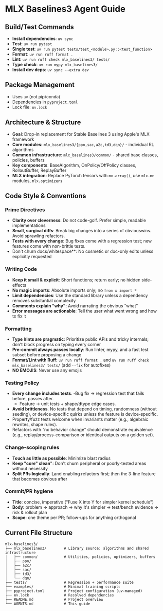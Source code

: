 # MLX Baselines3 Agent Guide

## Build/Test Commands
- **Install dependencies**: `uv sync`
- **Test**: `uv run pytest`
- **Single test**: `uv run pytest tests/test_<module>.py::<test_function>`
- **Format**: `uv run ruff format .`
- **Lint**: `uv run ruff check mlx_baselines3/ tests/`
- **Type check**: `uv run mypy mlx_baselines3/`
- **Install dev deps**: `uv sync --extra dev`

## Package Management
- Uses `uv` (not pip/conda)
- Dependencies in `pyproject.toml`
- Lock file: `uv.lock`

## Architecture & Structure
- **Goal**: Drop-in replacement for Stable Baselines 3 using Apple's MLX framework
- **Core modules**: `mlx_baselines3/{ppo,sac,a2c,td3,dqn}/` - individual RL algorithms
- **Common infrastructure**: `mlx_baselines3/common/` - shared base classes, policies, buffers
- **Key components**: BaseAlgorithm, OnPolicy/OffPolicy classes, RolloutBuffer, ReplayBuffer
- **MLX integration**: Replace PyTorch tensors with `mx.array()`, use `mlx.nn` modules, `mlx.optimizers`

## Code Style & Conventions

### Prime Directives
- **Clarity over cleverness**: Do not code-golf. Prefer simple, readable implementations
- **Small, surgical diffs**: Break big changes into a series of obviouswins. Avoid sprawling refactors.
- **Tests with every change**: Bug fixes come with a regression test; new features come with non-brittle tests.
- Don't churn docs/whitespace**: No cosmetic or doc-only edits unless explicitly requested

### Writing Code
- **Keep it small & explicit**: Short functions; return early; no hidden side-effects
- **No magic imports**: Absolute imports only; no `from x import *`
- **Limit dependencies**: Use the standard library unless a dependency removes substantial complexity
- **Comments explain "why"**: Avoid narrating the obvious "what"
- **Error messages are actionable**: Tell the user what went wrong and how to fix it

### Formatting
- **Type hints are pragmatic**: Prioritize public APIs and tricky internals; don't block progress on typing every corner
- **Pre-commit always passes locally**: Run linter, mypy, and a fast test subset before proposing a change
- **Format/Lint with Ruff**: `uv run ruff format .` and `uv run ruff check mlx_baselines3/ tests/` (add `--fix` for autofixes)
- **NO EMOJIS**: Never use any emojis

### Testing Policy
- **Every change includes tests**.
  -Bug fix → regression test that fails before, passes after.
  - Feature → unit tests + shape/dtype edge cases.
- **Avoid brittleness**. No tests that depend on timing, randomness (without seeding), or device-specific quirks unless the feature is device-specific.
- Property/fuzz tests welcome when invariants matter (e.g., algebraic rewrites, shape rules).
- Refactors with “no behavior change” should demonstrate equivalence (e.g., replay/process-comparison or identical outputs on a golden set).

### Change-scoping rules
- **Touch as little as possible**: Minimize blast radius
- **Keep "core" clean"**: Don't churn peripheral or poorly-tested areas without necessity
- **Split PRs logically**: Land enabling refactors first; then the 3-line feature that becomes obvious after

### Commit/PR hygiene
- **Title**: concise, imperative ("Fuse X into Y for simpler kernel schedule")
- **Body**: problem -> approach -> why it's simpler -> test/bench evidence -> risk & rollout plan
- **Scope**: one theme per PR; follow-ups for anything orthogonal

## Current File Structure

```
mlx-baselines3/
├── mlx_baselines3/        # Library source: algorithms and shared infrastructure
│   ├── common/            # Utilities, policies, optimizers, buffers
│   ├── ppo/
│   ├── a2c/
│   ├── sac/
│   ├── td3/
│   └── dqn/
├── tests/                 # Regression + performance suite
├── examples/              # Minimal training scripts
├── pyproject.toml         # Project configuration (uv-managed)
├── uv.lock                # Resolved dependencies
├── README.md              # Project overview
└── AGENTS.md              # This guide
```
